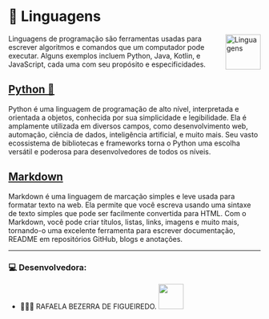 # 📝 Linguagens
<img src="https://cdn-icons-png.flaticon.com/512/6214/6214248.png" alt="Linguagens" width="70" align="right">

Linguagens de programação são ferramentas usadas para escrever algoritmos e comandos que um computador pode executar. Alguns exemplos incluem Python, Java, Kotlin, e JavaScript, cada uma com seu propósito e especificidades.

## [Python 🐍][1]
Python é uma linguagem de programação de alto nível, interpretada e orientada a objetos, conhecida por sua simplicidade e legibilidade. Ela é amplamente utilizada em diversos campos, como desenvolvimento web, automação, ciência de dados, inteligência artificial, e muito mais. Seu vasto ecossistema de bibliotecas e frameworks torna o Python uma escolha versátil e poderosa para desenvolvedores de todos os níveis.

## [Markdown][2]
Markdown é uma linguagem de marcação simples e leve usada para formatar texto na web. Ela permite que você escreva usando uma sintaxe de texto simples que pode ser facilmente convertida para HTML. Com o Markdown, você pode criar títulos, listas, links, imagens e muito mais, tornando-o uma excelente ferramenta para escrever documentação, README em repositórios GitHub, blogs e anotações.

---

### 💻 Desenvolvedora:

- 👩🏻‍💻 RAFAELA BEZERRA DE FIGUEIREDO. <a href="https://github.com/RafaelaBF"><img  src="https://img.shields.io/badge/github-%23100000.svg?&style=for-the-badge&logo=github&logoColor=white&link=mailto:https://github.com/RafaelaBF" width="50"></a>

[1]: Python
[2]: Markdown
